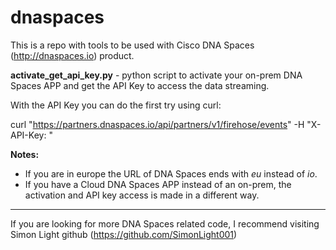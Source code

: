 # dnaspaces

This is a repo with tools to be used with Cisco DNA Spaces (http://dnaspaces.io) product.

**activate_get_api_key.py** -  python script to activate your on-prem DNA Spaces APP and get the API Key to access the data streaming.

With the API Key you can do the first try using curl:

curl "https://partners.dnaspaces.io/api/partners/v1/firehose/events" -H "X-API-Key: <Your-API-Key>"

**Notes:** 
  - If you are in europe the URL of DNA Spaces ends with _eu_ instead of _io_.
  - If you have a Cloud DNA Spaces APP instead of an on-prem, the activation and API key access is made in a different way.

-----------------------

If you are looking for more DNA Spaces related code, I recommend visiting Simon Light github (https://github.com/SimonLight001)

